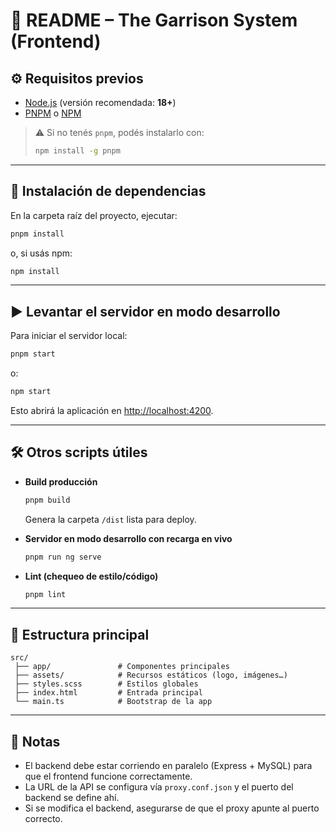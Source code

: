 # 📖 README – The Garrison System (Frontend)

## ⚙️ Requisitos previos
- [Node.js](https://nodejs.org/) (versión recomendada: **18+**)  
- [PNPM](https://pnpm.io/) o [NPM](https://www.npmjs.com/)  

> ⚠️ Si no tenés `pnpm`, podés instalarlo con:  
> ```bash
> npm install -g pnpm
> ```

---

## 🚀 Instalación de dependencias
En la carpeta raíz del proyecto, ejecutar:

```bash
pnpm install
```
o, si usás npm:
```bash
npm install
```

---

## ▶️ Levantar el servidor en modo desarrollo
Para iniciar el servidor local:

```bash
pnpm start
```
o:
```bash
npm start
```

Esto abrirá la aplicación en [http://localhost:4200](http://localhost:4200).

---

## 🛠️ Otros scripts útiles
- **Build producción**  
  ```bash
  pnpm build
  ```
  Genera la carpeta `/dist` lista para deploy.  

- **Servidor en modo desarrollo con recarga en vivo**  
  ```bash
  pnpm run ng serve
  ```

- **Lint (chequeo de estilo/código)**  
  ```bash
  pnpm lint
  ```

---

## 📂 Estructura principal
```
src/
 ├── app/               # Componentes principales
 ├── assets/            # Recursos estáticos (logo, imágenes…)
 ├── styles.scss        # Estilos globales
 ├── index.html         # Entrada principal
 └── main.ts            # Bootstrap de la app
```

---

## 📌 Notas
- El backend debe estar corriendo en paralelo (Express + MySQL) para que el frontend funcione correctamente.  
- La URL de la API se configura vía `proxy.conf.json` y el puerto del backend se define ahí.  
- Si se modifica el backend, asegurarse de que el proxy apunte al puerto correcto.  
